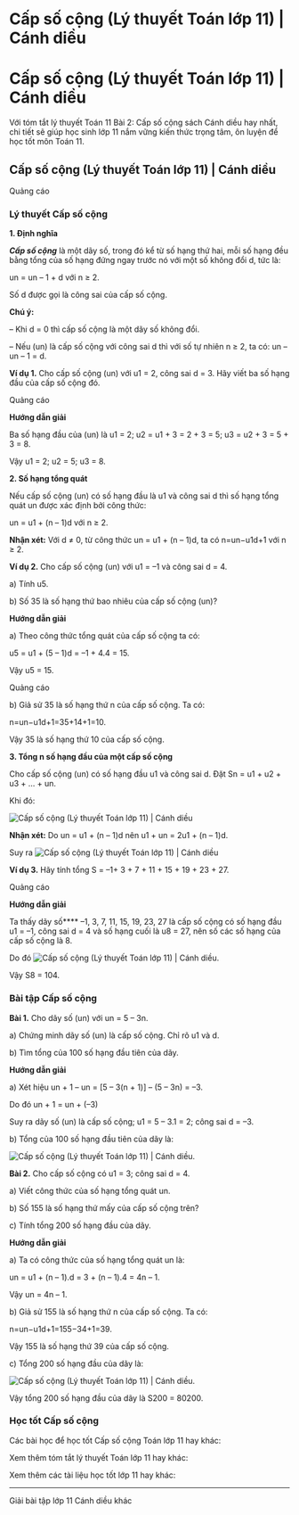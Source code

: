 # Cấp số cộng (Lý thuyết Toán lớp 11) | Cánh diều

# Cấp số cộng (Lý thuyết Toán lớp 11) | Cánh diều

Với tóm tắt lý thuyết Toán 11 Bài 2: Cấp số cộng sách Cánh diều hay nhất, chi tiết sẽ giúp học sinh lớp 11 nắm vững kiến thức trọng tâm, ôn luyện để học tốt môn Toán 11.

## Cấp số cộng (Lý thuyết Toán lớp 11) | Cánh diều

Quảng cáo

### **Lý thuyết Cấp số cộng**

**1\. Định nghĩa**

**_Cấp số cộng_** là một dãy số, trong đó kể từ số hạng thứ hai, mỗi số hạng đều bằng tổng của số hạng đứng ngay trước nó với một số không đổi d, tức là: 

un = un – 1 \+ d với n ≥ 2.

Số d được gọi là công sai của cấp số cộng.

**Chú ý:**

– Khi d = 0 thì cấp số cộng là một dãy số không đổi.

– Nếu (un) là cấp số cộng với công sai d thì với số tự nhiên n ≥ 2, ta có: un – un – 1 = d.

**Ví dụ 1.** Cho cấp số cộng (un) với u1 = 2, công sai d = 3. Hãy viết ba số hạng đầu của cấp số cộng đó.

Quảng cáo

**Hướng dẫn giải**

Ba số hạng đầu của (un) là u1 = 2; u2 = u1 \+ 3 = 2 + 3 = 5; u3 = u2 \+ 3 = 5 + 3 = 8.

Vậy u1 = 2; u2 = 5; u3 = 8.

**2\. Số hạng tổng quát**

Nếu cấp số cộng (un) có số hạng đầu là u1 và công sai d thì số hạng tổng quát un được xác định bởi công thức:

un = u1 \+ (n – 1)d với n ≥ 2.

**Nhận xét:** Với d ≠ 0, từ công thức un = u1 \+ (n – 1)d, ta có n=un−u1d+1 với n ≥ 2.

**Ví dụ 2.** Cho cấp số cộng (un) với u1 = –1 và công sai d = 4.

a) Tính u5.

b) Số 35 là số hạng thứ bao nhiêu của cấp số cộng (un)?

**Hướng dẫn giải**

a) Theo công thức tổng quát của cấp số cộng ta có:

u5 = u1 \+ (5 – 1)d = –1 + 4.4 = 15.

Vậy u5 = 15.

Quảng cáo

b) Giả sử 35 là số hạng thứ n của cấp số cộng. Ta có: 

n=un−u1d+1=35+14+1=10.

Vậy 35 là số hạng thứ 10 của cấp số cộng.

**3\. Tổng n số hạng đầu của một cấp số cộng**

Cho cấp số cộng (un) có số hạng đầu u1 và công sai d. Đặt Sn = u1 \+ u2 \+ u3 \+ … + un. 

Khi đó:

![Cấp số cộng \(Lý thuyết Toán lớp 11\) | Cánh diều](https://vietjack.com/toan-11-cd/images/ly-thuyet-bai-2-cap-so-cong.PNG)

**Nhận xét:** Do un = u1 \+ (n – 1)d nên u1 \+ un = 2u1 \+ (n – 1)d. 

Suy ra ![Cấp số cộng \(Lý thuyết Toán lớp 11\) | Cánh diều](https://vietjack.com/toan-11-cd/images/ly-thuyet-bai-2-cap-so-cong-1.PNG)

**Ví dụ 3.** Hãy tính tổng S = –1+ 3 + 7 + 11 + 15 + 19 + 23 + 27.

Quảng cáo

**Hướng dẫn giải**

Ta thấy dãy số**** –1, 3, 7, 11, 15, 19, 23, 27 là cấp số cộng có số hạng đầu u1 = –1, công sai d = 4 và số hạng cuối là u8 = 27, nên số các số hạng của cấp số cộng là 8.

Do đó ![Cấp số cộng \(Lý thuyết Toán lớp 11\) | Cánh diều](https://vietjack.com/toan-11-cd/images/ly-thuyet-bai-2-cap-so-cong-2.PNG).

Vậy S8 = 104.

### **Bài tập Cấp số cộng**

**Bài 1.** Cho dãy số (un) với un = 5 – 3n.

a) Chứng minh dãy số (un) là cấp số cộng. Chỉ rõ u1 và d.

b) Tìm tổng của 100 số hạng đầu tiên của dãy.

**Hướng dẫn giải**

a) Xét hiệu un + 1 – un = [5 – 3(n + 1)] – (5 – 3n) = –3.

Do đó un + 1 = un \+ (–3) 

Suy ra dãy số (un) là cấp số cộng; u1 = 5 – 3.1 = 2; công sai d = –3.

b) Tổng của 100 số hạng đầu tiên của dãy là:

![Cấp số cộng \(Lý thuyết Toán lớp 11\) | Cánh diều](https://vietjack.com/toan-11-cd/images/ly-thuyet-bai-2-cap-so-cong-3.PNG).

**Bài 2.** Cho cấp số cộng có u1 = 3; công sai d = 4.

a) Viết công thức của số hạng tổng quát un.

b) Số 155 là số hạng thứ mấy của cấp số cộng trên?

c) Tính tổng 200 số hạng đầu của dãy.

**Hướng dẫn giải**

a) Ta có công thức của số hạng tổng quát un là:

un = u1 \+ (n – 1).d = 3 + (n – 1).4 = 4n – 1.

Vậy un = 4n – 1.

b) Giả sử 155 là số hạng thứ n của cấp số cộng. Ta có: 

n=un−u1d+1=155−34+1=39.

Vậy 155 là số hạng thứ 39 của cấp số cộng.

c) Tổng 200 số hạng đầu của dãy là:

![Cấp số cộng \(Lý thuyết Toán lớp 11\) | Cánh diều](https://vietjack.com/toan-11-cd/images/ly-thuyet-bai-2-cap-so-cong-4.PNG).

Vậy tổng 200 số hạng đầu của dãy là S200 = 80200.

### **Học tốt Cấp số cộng**

Các bài học để học tốt Cấp số cộng Toán lớp 11 hay khác:

Xem thêm tóm tắt lý thuyết Toán lớp 11 hay khác:

Xem thêm các tài liệu học tốt lớp 11 hay khác:

* * *

Giải bài tập lớp 11 Cánh diều khác
